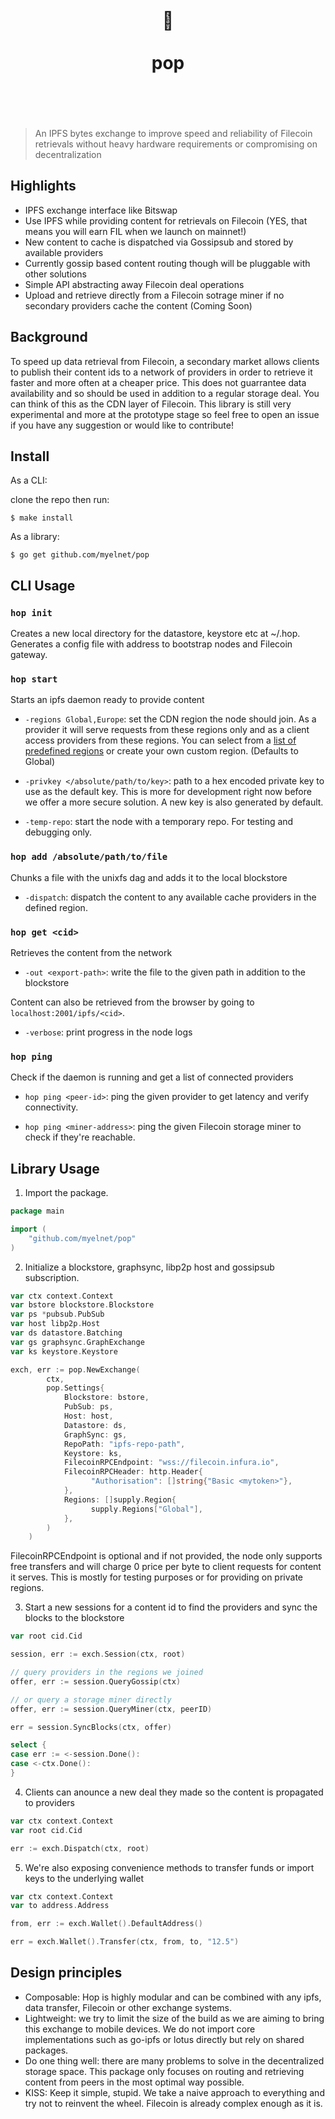 <h1 align="center"> 
	<br>
	  	🍿
	<br>
	<br>
	pop
	<br>
	<br>
	<br>
</h1>

> An IPFS bytes exchange to improve speed and reliability of Filecoin retrievals without
> heavy hardware requirements or compromising on decentralization

## Highlights

- IPFS exchange interface like Bitswap
- Use IPFS while providing content for retrievals on Filecoin (YES, that means you will earn FIL when we launch on mainnet!)
- New content to cache is dispatched via Gossipsub and stored by available providers
- Currently gossip based content routing though will be pluggable with other solutions
- Simple API abstracting away Filecoin deal operations
- Upload and retrieve directly from a Filecoin sotrage miner if no secondary providers cache the content (Coming Soon)

## Background

To speed up data retrieval from Filecoin, a secondary market allows clients to publish their content ids to a network of providers
in order to retrieve it faster and more often at a cheaper price. This does not guarrantee data availability and so should be used
in addition to a regular storage deal. You can think of this as the CDN layer of Filecoin. This library is still very experimental 
and more at the prototype stage so feel free to open an issue if you have any suggestion or would like to contribute!

## Install

As a CLI:

clone the repo then run:
```
$ make install
```

As a library:

```
$ go get github.com/myelnet/pop
```

## CLI Usage

### `hop init`

Creates a new local directory for the datastore, keystore etc at ~/.hop. Generates a config file
with address to bootstrap nodes and Filecoin gateway.

### `hop start`

Starts an ipfs daemon ready to provide content

- `-regions Global,Europe`: set the CDN region the node should join. As a provider it will
serve requests from these regions only and as a client access providers from these regions.
You can select from a [list of predefined regions](supply/regions.go) or create your own custom region.
(Defaults to Global)

- `-privkey </absolute/path/to/key>`: path to a hex encoded private key to use as the default key. This is
more for development right now before we offer a more secure solution. A new key is also generated by default.

- `-temp-repo`: start the node with a temporary repo. For testing and debugging only.

### `hop add /absolute/path/to/file`

Chunks a file with the unixfs dag and adds it to the local blockstore

- `-dispatch`: dispatch the content to any available cache providers in the defined region.

### `hop get <cid>`

Retrieves the content from the network

- `-out <export-path>`: write the file to the given path in addition to the blockstore

Content can also be retrieved from the browser by going to `localhost:2001/ipfs/<cid>`.

- `-verbose`: print progress in the node logs

### `hop ping`

Check if the daemon is running and get a list of connected providers

- `hop ping <peer-id>`: ping the given provider to get latency and verify connectivity.

- `hop ping <miner-address>`: ping the given Filecoin storage miner to check if they're reachable.

## Library Usage

1. Import the package.

```go
package main

import (
	"github.com/myelnet/pop"
)

```

2. Initialize a blockstore, graphsync, libp2p host and gossipsub subscription.

```go
var ctx context.Context
var bstore blockstore.Blockstore
var ps *pubsub.PubSub
var host libp2p.Host
var ds datastore.Batching
var gs graphsync.GraphExchange
var ks keystore.Keystore

exch, err := pop.NewExchange(
		ctx,
		pop.Settings{
			Blockstore: bstore,
			PubSub: ps,
			Host: host,
			Datastore: ds,
			GraphSync: gs,
			RepoPath: "ipfs-repo-path",
			Keystore: ks,
			FilecoinRPCEndpoint: "wss://filecoin.infura.io",
			FilecoinRPCHeader: http.Header{
				  "Authorisation": []string{"Basic <mytoken>"},
			},
			Regions: []supply.Region{
				  supply.Regions["Global"],
			},
		)
	)

```
FilecoinRPCEndpoint is optional and if not provided, the node only supports free transfers
and will charge 0 price per byte to client requests for content it serves. This is mostly
for testing purposes or for providing on private regions.

3. Start a new sessions for a content id to find the providers and sync the blocks to the blockstore

```go
var root cid.Cid

session, err := exch.Session(ctx, root)

// query providers in the regions we joined
offer, err := session.QueryGossip(ctx)

// or query a storage miner directly
offer, err := session.QueryMiner(ctx, peerID)

err = session.SyncBlocks(ctx, offer)

select {
case err := <-session.Done():
case <-ctx.Done():
}
```

4. Clients can anounce a new deal they made so the content is propagated to providers

```go
var ctx context.Context
var root cid.Cid

err := exch.Dispatch(ctx, root)
```

5. We're also exposing convenience methods to transfer funds or import keys to the underlying wallet

```go
var ctx context.Context
var to address.Address

from, err := exch.Wallet().DefaultAddress() 

err = exch.Wallet().Transfer(ctx, from, to, "12.5")
```

## Design principles

- Composable: Hop is highly modular and can be combined with any ipfs, data transfer, Filecoin or other exchange systems.
- Lightweight: we try to limit the size of the build as we are aiming to bring this exchange to mobile devices. We do not import core implementations such as go-ipfs or lotus directly but rely on shared packages.
- Do one thing well: there are many problems to solve in the decentralized storage space. This package only focuses on
  routing and retrieving content from peers in the most optimal way possible.
- KISS: Keep it simple, stupid. We take a naive approach to everything and try not to reinvent the wheel. Filecoin is already complex enough as it is.
